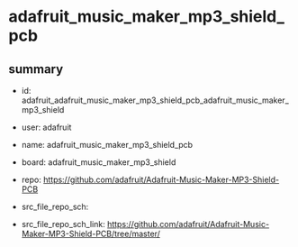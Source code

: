 # adafruit_music_maker_mp3_shield_pcb
 
## summary 
* id: adafruit_adafruit_music_maker_mp3_shield_pcb_adafruit_music_maker_mp3_shield
* user: adafruit
* name: adafruit_music_maker_mp3_shield_pcb
* board: adafruit_music_maker_mp3_shield
* repo: https://github.com/adafruit/Adafruit-Music-Maker-MP3-Shield-PCB



* src_file_repo_sch: 
* src_file_repo_sch_link: https://github.com/adafruit/Adafruit-Music-Maker-MP3-Shield-PCB/tree/master/






